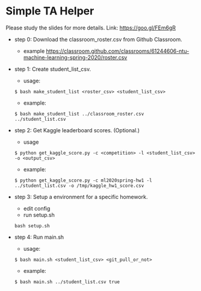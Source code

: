 # Simple TA Helper

Please study the slides for more details.
Link: https://goo.gl/FEm6gR


- step 0: Download the classroom_roster.csv from Github Classroom.
    - example
    https://classroom.github.com/classrooms/61244606-ntu-machine-learning-spring-2020/roster.csv
    

- step 1: Create student_list_csv.
    - usage:
    ``` 
    $ bash make_student_list <roster_csv> <student_list_csv>
    ```
    - example:
    ```
    $ bash make_student_list ../classroom_roster.csv ../student_list.csv
    ```

- step 2: Get Kaggle leaderboard scores. (Optional.)
    - usage
    ```
    $ python get_kaggle_score.py -c <competition> -l <student_list_csv> -o <output_csv>
    ```
    - example:
    ```
    $ python get_kaggle_score.py -c ml2020spring-hw1 -l ../student_list.csv -o /tmp/kaggle_hw1_score.csv
    ```

- step 3: Setup a environment for a specific homework.
    - edit config
    - run setup.sh
    ```
    bash setup.sh
    ```

- step 4: Run main.sh
    - usage:
    ```
    $ bash main.sh <student_list_csv> <git_pull_or_not>
    ```
    - example:
    ```
    $ bash main.sh ../student_list.csv true
    ```
    
